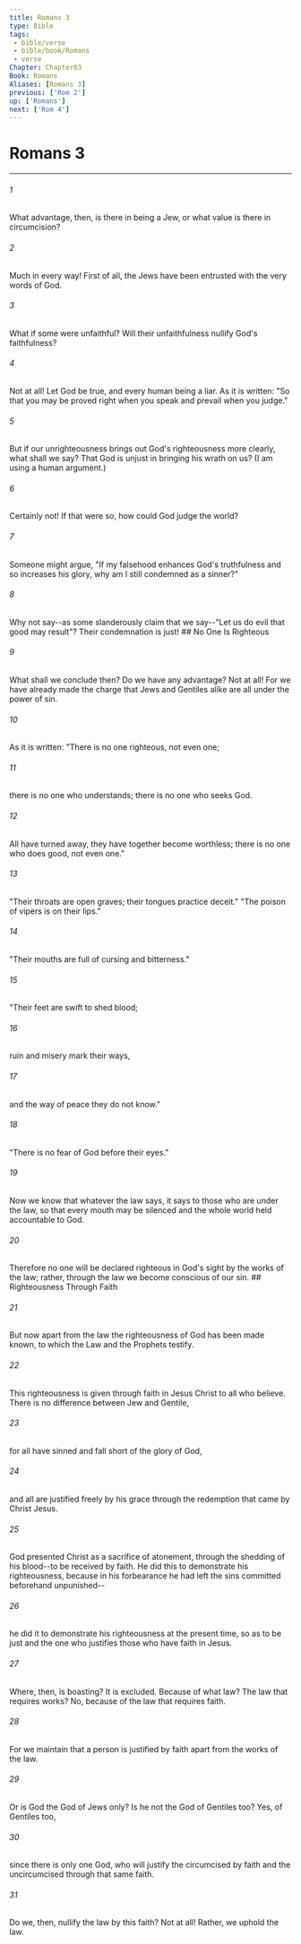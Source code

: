 ```yaml
---
title: Romans 3
type: Bible
tags:
 - bible/verse
 - bible/book/Romans
 - verse
Chapter: Chapter03
Book: Romans
Aliases: [Romans 3]
previous: ['Rom 2']
up: ['Romans']
next: ['Rom 4']
---
```

# Romans 3

***


###### 1 
What advantage, then, is there in being a Jew, or what value is there in circumcision? 

###### 2 
Much in every way! First of all, the Jews have been entrusted with the very words of God. 

###### 3 
What if some were unfaithful? Will their unfaithfulness nullify God's faithfulness? 

###### 4 
Not at all! Let God be true, and every human being a liar. As it is written: "So that you may be proved right when you speak and prevail when you judge." 

###### 5 
But if our unrighteousness brings out God's righteousness more clearly, what shall we say? That God is unjust in bringing his wrath on us? (I am using a human argument.) 

###### 6 
Certainly not! If that were so, how could God judge the world? 

###### 7 
Someone might argue, "If my falsehood enhances God's truthfulness and so increases his glory, why am I still condemned as a sinner?" 

###### 8 
Why not say--as some slanderously claim that we say--"Let us do evil that good may result"? Their condemnation is just! ## No One Is Righteous 

###### 9 
What shall we conclude then? Do we have any advantage? Not at all! For we have already made the charge that Jews and Gentiles alike are all under the power of sin. 

###### 10 
As it is written: "There is no one righteous, not even one; 

###### 11 
there is no one who understands; there is no one who seeks God. 

###### 12 
All have turned away, they have together become worthless; there is no one who does good, not even one." 

###### 13 
"Their throats are open graves; their tongues practice deceit." "The poison of vipers is on their lips." 

###### 14 
"Their mouths are full of cursing and bitterness." 

###### 15 
"Their feet are swift to shed blood; 

###### 16 
ruin and misery mark their ways, 

###### 17 
and the way of peace they do not know." 

###### 18 
"There is no fear of God before their eyes." 

###### 19 
Now we know that whatever the law says, it says to those who are under the law, so that every mouth may be silenced and the whole world held accountable to God. 

###### 20 
Therefore no one will be declared righteous in God's sight by the works of the law; rather, through the law we become conscious of our sin. ## Righteousness Through Faith 

###### 21 
But now apart from the law the righteousness of God has been made known, to which the Law and the Prophets testify. 

###### 22 
This righteousness is given through faith in Jesus Christ to all who believe. There is no difference between Jew and Gentile, 

###### 23 
for all have sinned and fall short of the glory of God, 

###### 24 
and all are justified freely by his grace through the redemption that came by Christ Jesus. 

###### 25 
God presented Christ as a sacrifice of atonement, through the shedding of his blood--to be received by faith. He did this to demonstrate his righteousness, because in his forbearance he had left the sins committed beforehand unpunished-- 

###### 26 
he did it to demonstrate his righteousness at the present time, so as to be just and the one who justifies those who have faith in Jesus. 

###### 27 
Where, then, is boasting? It is excluded. Because of what law? The law that requires works? No, because of the law that requires faith. 

###### 28 
For we maintain that a person is justified by faith apart from the works of the law. 

###### 29 
Or is God the God of Jews only? Is he not the God of Gentiles too? Yes, of Gentiles too, 

###### 30 
since there is only one God, who will justify the circumcised by faith and the uncircumcised through that same faith. 

###### 31 
Do we, then, nullify the law by this faith? Not at all! Rather, we uphold the law. 
